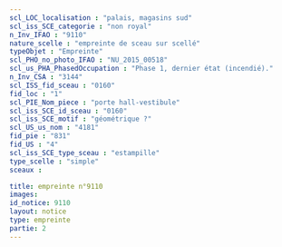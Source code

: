 ```yaml
---
scl_LOC_localisation : "palais, magasins sud"
scl_iss_SCE_categorie : "non royal"
n_Inv_IFAO : "9110"
nature_scelle : "empreinte de sceau sur scellé"
typeObjet : "Empreinte"
scl_PHO_no_photo_IFAO : "NU_2015_00518"
scl_us_PHA_PhasedOccupation : "Phase 1, dernier état (incendié)."
n_Inv_CSA : "3144"
scl_ISS_fid_sceau : "0160"
fid_loc : "1"
scl_PIE_Nom_piece : "porte hall-vestibule"
scl_iss_SCE_id_sceau : "0160"
scl_iss_SCE_motif : "géométrique ?"
scl_US_us_nom : "4181"
fid_pie : "831"
fid_US : "4"
scl_iss_SCE_type_sceau : "estampille"
type_scelle : "simple"
sceaux :

title: empreinte n°9110
images: 
id_notice: 9110
layout: notice
type: empreinte
partie: 2
---
```

